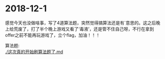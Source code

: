 # 2018-12-1 #

感觉今天也没做啥事，写了4道算法题，突然觉得搞算法还是有`意思的。这之后晚上给荒废了，打了半个晚上游戏又看了‘毒液’，还是管不住自己呀，不行在拿到offer之前不能再玩游戏了，立个flag，加油！！！

算法题:  
[./这次真的开始刷算法题了.md](./这次真的开始刷算法题了.md)